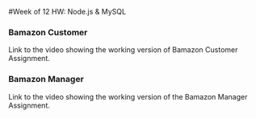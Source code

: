 #Week of 12 HW: Node.js & MySQL

### Bamazon Customer

Link to the video showing the working version of Bamazon Customer Assignment.




### Bamazon Manager

Link to the video showing the working version of the Bamazon Manager Assignment.